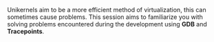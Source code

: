Unikernels aim to be a more efficient method of virtualization, this can sometimes cause problems.
This session aims to familiarize you with solving problems encountered during the development using **GDB** and **Tracepoints**.
